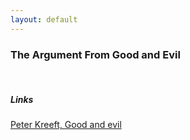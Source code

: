 ```yaml
---
layout: default
---
```


### The Argument From Good and Evil
&nbsp;

##### Links
[Peter Kreeft, Good and evil](https://www.youtube.com/watch?v=xliyujhwhNM)
